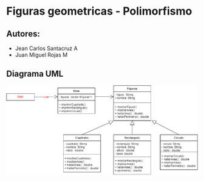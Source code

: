 # Figuras geometricas - Polimorfismo

## Autores:

* Jean Carlos Santacruz A 
* Juan Miguel Rojas M

## Diagrama UML

![](https://github.com/JuanRx19/FigurasPolimorfismo/blob/main/FigurasGeometricas.drawio.png?raw=true)
